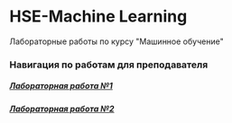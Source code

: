 # HSE-Machine Learning
Лабораторные работы по курсу "Машинное обучение"

### Навигация по работам для преподавателя

##### [Лабораторная работа №1](https://github.com/angelica-t/HSE-Python/tree/master/laba1)
##### [Лабораторная работа №2](https://github.com/angelica-t/HSE-Machine-Learning/tree/master/laba%202)


